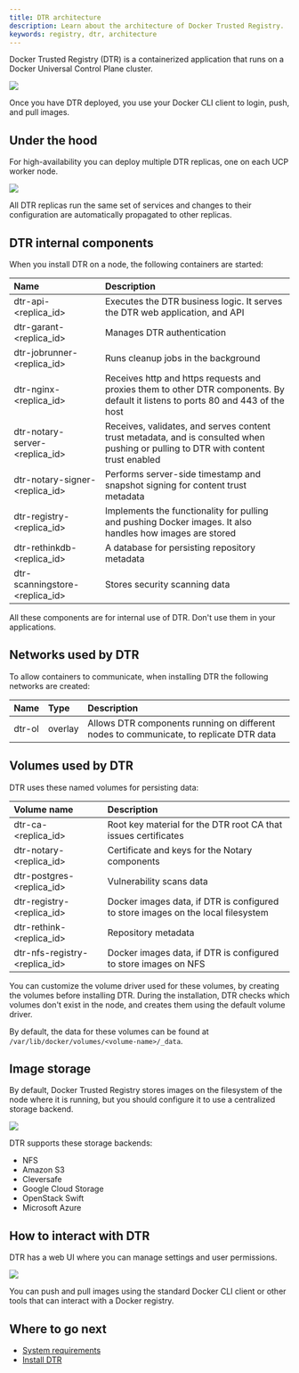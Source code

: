 ```yaml
---
title: DTR architecture
description: Learn about the architecture of Docker Trusted Registry.
keywords: registry, dtr, architecture
---
```

Docker Trusted Registry (DTR) is a containerized application that runs on a Docker Universal Control Plane cluster.

![](images/architecture-1.svg)

Once you have DTR deployed, you use your Docker CLI client to login, push, and pull images.

## Under the hood

For high-availability you can deploy multiple DTR replicas, one on each UCP worker node.

![](images/architecture-2.svg)

All DTR replicas run the same set of services and changes to their configuration are automatically propagated to other replicas.

## DTR internal components

When you install DTR on a node, the following containers are started:

| Name                           | Description                                                                                                                        |
|:------------------------------ |:---------------------------------------------------------------------------------------------------------------------------------- |
| dtr-api-<replica_id>           | Executes the DTR business logic. It serves the DTR web application, and API                                                        |
| dtr-garant-<replica_id>        | Manages DTR authentication                                                                                                         |
| dtr-jobrunner-<replica_id>     | Runs cleanup jobs in the background                                                                                                |
| dtr-nginx-<replica_id>         | Receives http and https requests and proxies them to other DTR components. By default it listens to ports 80 and 443 of the host   |
| dtr-notary-server-<replica_id> | Receives, validates, and serves content trust metadata, and is consulted when pushing or pulling to DTR with content trust enabled |
| dtr-notary-signer-<replica_id> | Performs server-side timestamp and snapshot signing for content trust metadata                                                     |
| dtr-registry-<replica_id>      | Implements the functionality for pulling and pushing Docker images. It also handles how images are stored                          |
| dtr-rethinkdb-<replica_id>     | A database for persisting repository metadata                                                                                      |
| dtr-scanningstore-<replica_id> | Stores security scanning data                                                                                                      |

All these components are for internal use of DTR. Don't use them in your applications.

## Networks used by DTR

To allow containers to communicate, when installing DTR the following networks are created:

| Name   | Type    | Description                                                                            |
|:------ |:------- |:-------------------------------------------------------------------------------------- |
| dtr-ol | overlay | Allows DTR components running on different nodes to communicate, to replicate DTR data |

## Volumes used by DTR

DTR uses these named volumes for persisting data:

| Volume name                   | Description                                                                      |
|:----------------------------- |:-------------------------------------------------------------------------------- |
| dtr-ca-<replica_id>           | Root key material for the DTR root CA that issues certificates                   |
| dtr-notary-<replica_id>       | Certificate and keys for the Notary components                                   |
| dtr-postgres-<replica_id>     | Vulnerability scans data                                                         |
| dtr-registry-<replica_id>     | Docker images data, if DTR is configured to store images on the local filesystem |
| dtr-rethink-<replica_id>      | Repository metadata                                                              |
| dtr-nfs-registry-<replica_id> | Docker images data, if DTR is configured to store images on NFS                  |

You can customize the volume driver used for these volumes, by creating the volumes before installing DTR. During the installation, DTR checks which volumes don't exist in the node, and creates them using the default volume driver.

By default, the data for these volumes can be found at `/var/lib/docker/volumes/<volume-name>/_data`.

## Image storage

By default, Docker Trusted Registry stores images on the filesystem of the node where it is running, but you should configure it to use a centralized storage backend.

![](images/architecture-3.svg)

DTR supports these storage backends:

* NFS
* Amazon S3
* Cleversafe
* Google Cloud Storage
* OpenStack Swift
* Microsoft Azure

## How to interact with DTR

DTR has a web UI where you can manage settings and user permissions.

![](images/architecture-4.svg)

You can push and pull images using the standard Docker CLI client or other tools that can interact with a Docker registry.

## Where to go next

* [System requirements](admin/install/system-requirements.md)
* [Install DTR](admin/install/index.md)